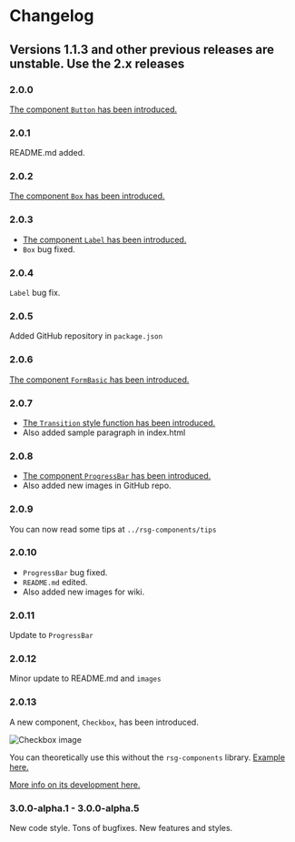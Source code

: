 # Changelog

## Versions 1.1.3 and other previous releases are unstable. Use the 2.x releases

### 2.0.0

[The component `Button` has been introduced.](https://github.com/RSG-Group/rsg-components/wiki/RSGButton)

### 2.0.1

README.md added.

### 2.0.2

[The component `Box` has been introduced.](https://github.com/RSG-Group/rsg-components/wiki/RSGBox)

### 2.0.3

- [The component `Label` has been introduced.](https://github.com/RSG-Group/rsg-components/wiki/RSGLabel)
- `Box` bug fixed.

### 2.0.4

`Label` bug fix.

### 2.0.5

Added GitHub repository in `package.json`

### 2.0.6

[The component `FormBasic` has been introduced.](https://github.com/RSG-Group/rsg-components/wiki/RSGFormBasic)

### 2.0.7

- [The `Transition` style function has been introduced.](https://github.com/RSG-Group/rsg-components/wiki/RSGTransition)
- Also added sample paragraph in index.html

### 2.0.8

- [The component `ProgressBar` has been introduced.](https://github.com/RSG-Group/rsg-components/wiki/RSGProgressBar)
- Also added new images in GitHub repo.

### 2.0.9

You can now read some tips at `../rsg-components/tips`

### 2.0.10

- `ProgressBar` bug fixed.
- `README.md` edited.
- Also added new images for wiki.

### 2.0.11

Update to `ProgressBar`

### 2.0.12

Minor update to README.md and `images`

### 2.0.13

A new component, `Checkbox`, has been introduced.

![Checkbox image](https://raw.githubusercontent.com/RSG-Group/rsg-components/master/images/Checkboxes.png)

You can theoretically use this without the `rsg-components` library. [Example here.](http://codepen.io/radicho/pen/jBJjPb)

[More info on its development here.](https://medium.com/@radicho/customized-checkboxes-9190f969b681)

### 3.0.0-alpha.1 - 3.0.0-alpha.5

New code style. Tons of bugfixes. New features and styles.
